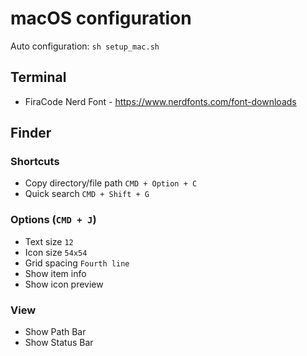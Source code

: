 # macOS configuration

Auto configuration: `sh setup_mac.sh`

## Terminal

* FiraCode Nerd Font - https://www.nerdfonts.com/font-downloads

## Finder

### Shortcuts

- Copy directory/file path `CMD + Option + C`
- Quick search  `CMD + Shift + G`

### Options (`CMD + J`)

- Text size `12`
- Icon size `54x54`
- Grid spacing `Fourth line`
- Show item info
- Show icon preview

### View

- Show Path Bar
- Show Status Bar

